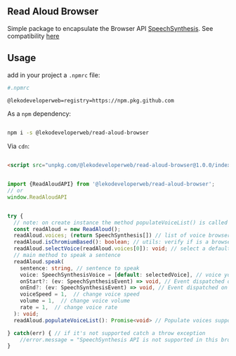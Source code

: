 Read Aloud Browser
---

Simple package to encapsulate the Browser API [SpeechSynthesis]("https://developer.mozilla.org/en-US/docs/Web/API/SpeechSynthesis").
See compatibility [here]("https://developer.mozilla.org/en-US/docs/Web/API/SpeechSynthesis#browser_compatibility")

## Usage

add in your project a `.npmrc` file:

````bash
#.npmrc

@lekodeveloperweb=registry=https://npm.pkg.github.com

````

As a `npm` dependency:

```bash

npm i -s @lekodeveloperweb/read-aloud-browser

```

Via `cdn`:


```html

<script src="unpkg.com/@lekodeveloperweb/read-aloud-browser@1.0.0/index.js"></script>

```

```typescript

import {ReadAloudAPI} from '@lekodeveloperweb/read-aloud-browser';
// or
window.ReadAloudAPI


try {
  // note: on create instance the method populateVoiceList() is called
  const readAloud = new ReadAloud();
  readAloud.voices; (return SpeechSynthesis[]) // list of voice browser supported
  readAloud.isChromiumBased(): boolean; // utils: verify if is a browser chromium based
  readAloud.selectVoice(readAloud.voices[0]): void; // select a default voice to speak
  // main method to speak a sentence
  readAloud.speak(
    sentence: string, // sentence to speak
    voice: SpeechSynthesisVoice = [default: selectedVoice], // voice you want use to speak sentence
    onStart?: (ev: SpeechSynthesisEvent) => void, // Event dispatched on start speaking
    onEnd?: (ev: SpeechSynthesisEvent) => void, // Event dispatched on end speaking
    voiceSpeed = 1,  // change voice speed
    volume = 1,  // change voice volume
    rate = 1,  // change voice rate
  ): void;
  readAloud.populateVoiceList(): Promise<void> // Populate voices supported by browser. This method will called always on create a new instance.

} catch(err) { // if it's not supported catch a throw exception
    //error.message = "SpeechSynthesis API is not supported in this browser"
}


```
